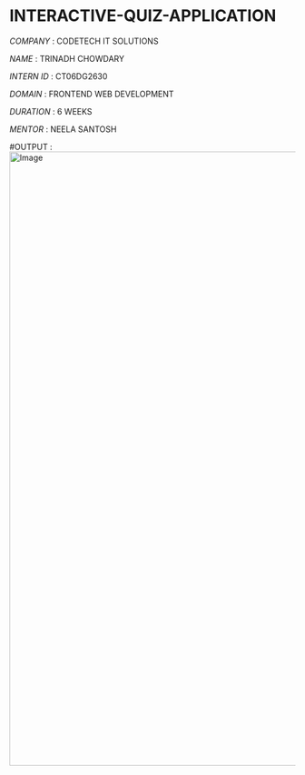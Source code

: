 # INTERACTIVE-QUIZ-APPLICATION

*COMPANY* : CODETECH IT SOLUTIONS

*NAME* : TRINADH CHOWDARY

*INTERN ID* : CT06DG2630

*DOMAIN* : FRONTEND WEB DEVELOPMENT

*DURATION* : 6 WEEKS

*MENTOR* : NEELA SANTOSH



#OUTPUT :
<img width="1920" height="1080" alt="Image" src="https://github.com/user-attachments/assets/647c4d6c-3f11-464b-be8e-45804879326a" />
